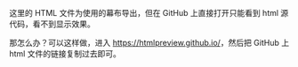这里的 HTML 文件为使用的幕布导出，但在 GitHub 上直接打开只能看到 html 源代码，看不到显示效果。

那怎么办？可以这样做，进入 <https://htmlpreview.github.io/>，然后把 GitHub 上 html 文件的链接复制过去即可。